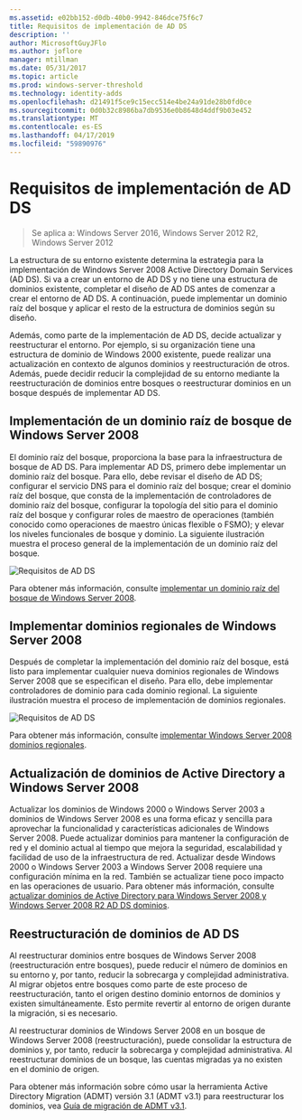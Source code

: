 ```yaml
---
ms.assetid: e02bb152-d0db-40b0-9942-846dce75f6c7
title: Requisitos de implementación de AD DS
description: ''
author: MicrosoftGuyJFlo
ms.author: joflore
manager: mtillman
ms.date: 05/31/2017
ms.topic: article
ms.prod: windows-server-threshold
ms.technology: identity-adds
ms.openlocfilehash: d21491f5ce9c15ecc514e4be24a91de28b0fd0ce
ms.sourcegitcommit: 0d0b32c8986ba7db9536e0b8648d4ddf9b03e452
ms.translationtype: MT
ms.contentlocale: es-ES
ms.lasthandoff: 04/17/2019
ms.locfileid: "59890976"
---
```

# <a name="ad-ds-deployment-requirements"></a>Requisitos de implementación de AD DS

>Se aplica a: Windows Server 2016, Windows Server 2012 R2, Windows Server 2012

La estructura de su entorno existente determina la estrategia para la implementación de Windows Server 2008 Active Directory Domain Services (AD DS). Si va a crear un entorno de AD DS y no tiene una estructura de dominios existente, completar el diseño de AD DS antes de comenzar a crear el entorno de AD DS. A continuación, puede implementar un dominio raíz del bosque y aplicar el resto de la estructura de dominios según su diseño.  
  
Además, como parte de la implementación de AD DS, decide actualizar y reestructurar el entorno. Por ejemplo, si su organización tiene una estructura de dominio de Windows 2000 existente, puede realizar una actualización en contexto de algunos dominios y reestructuración de otros. Además, puede decidir reducir la complejidad de su entorno mediante la reestructuración de dominios entre bosques o reestructurar dominios en un bosque después de implementar AD DS.  
  
## <a name="deploying-a-windows-server-2008-forest-root-domain"></a>Implementación de un dominio raíz de bosque de Windows Server 2008  
El dominio raíz del bosque, proporciona la base para la infraestructura de bosque de AD DS. Para implementar AD DS, primero debe implementar un dominio raíz del bosque. Para ello, debe revisar el diseño de AD DS; configurar el servicio DNS para el dominio raíz del bosque; crear el dominio raíz del bosque, que consta de la implementación de controladores de dominio raíz del bosque, configurar la topología del sitio para el dominio raíz del bosque y configurar roles de maestro de operaciones (también conocido como operaciones de maestro únicas flexible o FSMO); y elevar los niveles funcionales de bosque y dominio. La siguiente ilustración muestra el proceso general de la implementación de un dominio raíz del bosque.  
  
![Requisitos de AD DS](media/AD-DS-Deployment-Requirements/033aad0b-25ff-4793-8825-88a6daa01a55.gif)  
  
Para obtener más información, consulte [implementar un dominio raíz del bosque de Windows Server 2008](https://technet.microsoft.com/library/cc731174.aspx).  
  
## <a name="deploying-windows-server-2008-regional-domains"></a>Implementar dominios regionales de Windows Server 2008  
Después de completar la implementación del dominio raíz del bosque, está listo para implementar cualquier nueva dominios regionales de Windows Server 2008 que se especifican el diseño. Para ello, debe implementar controladores de dominio para cada dominio regional. La siguiente ilustración muestra el proceso de implementación de dominios regionales.  
  
![Requisitos de AD DS](media/AD-DS-Deployment-Requirements/89a878c8-9a94-4180-ad43-ca75316a6318.gif)  
  
Para obtener más información, consulte [implementar Windows Server 2008 dominios regionales](https://technet.microsoft.com/library/cc755118.aspx).  
  
## <a name="upgrading-active-directory-domains-to-windows-server-2008"></a>Actualización de dominios de Active Directory a Windows Server 2008  
Actualizar los dominios de Windows 2000 o Windows Server 2003 a dominios de Windows Server 2008 es una forma eficaz y sencilla para aprovechar la funcionalidad y características adicionales de Windows Server 2008. Puede actualizar dominios para mantener la configuración de red y el dominio actual al tiempo que mejora la seguridad, escalabilidad y facilidad de uso de la infraestructura de red. Actualizar desde Windows 2000 o Windows Server 2003 a Windows Server 2008 requiere una configuración mínima en la red. También se actualizar tiene poco impacto en las operaciones de usuario. Para obtener más información, consulte [actualizar dominios de Active Directory para Windows Server 2008 y Windows Server 2008 R2 AD DS dominios](https://technet.microsoft.com/library/cc731188.aspx).  
  
## <a name="restructuring-ad-ds-domains"></a>Reestructuración de dominios de AD DS  
Al reestructurar dominios entre bosques de Windows Server 2008 (reestructuración entre bosques), puede reducir el número de dominios en su entorno y, por tanto, reducir la sobrecarga y complejidad administrativa. Al migrar objetos entre bosques como parte de este proceso de reestructuración, tanto el origen destino dominio entornos de dominios y existen simultáneamente. Esto permite revertir al entorno de origen durante la migración, si es necesario.  
  
Al reestructurar dominios de Windows Server 2008 en un bosque de Windows Server 2008 (reestructuración), puede consolidar la estructura de dominios y, por tanto, reducir la sobrecarga y complejidad administrativa. Al reestructurar dominios de un bosque, las cuentas migradas ya no existen en el dominio de origen.  
  
Para obtener más información sobre cómo usar la herramienta Active Directory Migration (ADMT) versión 3.1 (ADMT v3.1) para reestructurar los dominios, vea [Guía de migración de ADMT v3.1](https://go.microsoft.com/fwlink/?LinkId=93678).  
  


